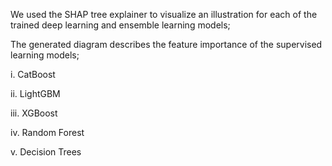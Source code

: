 We used  the  SHAP tree explainer to visualize an illustration for  each of  the  trained  deep learning  and  ensemble  learning  models; 

The  generated  diagram describes  the feature  importance  of the  supervised  learning  models;

i. CatBoost

ii. LightGBM

iii. XGBoost

iv. Random Forest

v. Decision Trees
